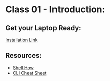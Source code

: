 # Class 01 - Introduction:

## Get your Laptop Ready:
[Installation Link](https://github.com/LTUC/prep-course-installation/tree/master/Computer%20Setup%20Guide)


## Resources:
- [Shell How](https://www.shell.how/)
- [CLI Cheat Sheet](https://www.git-tower.com/blog/command-line-cheat-sheet/)
